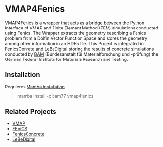 # VMAP4Fenics
VMAP4Fenics is a wrapper that acts as a bridge between the Python interface of VMAP and Finite Element Method (FEM) simulations conducted using Fenics. The Wrapper extracts the geometry describing a Fenics problem from a Dolfin Vector Function Space and stores the geometry among other information in an HDF5 file. This Project is integrated in FenicsConrete and LeBeDigital storing the results of concrete simulations conducted by [BAM](https://www.bam.de/Navigation/EN/Home/home.html) (Bundesanstalt für Materialforschung und -prüfung) the German Federal Institute for Materials Research and Testing.
## Installation
Requieres [Mamba installation](https://mamba.readthedocs.io/en/latest/installation.html)
> mamba install -c bam77 vmap4fenics
## Related Projects
* [VMAP](https://www.scai.fraunhofer.de/en/projects/VMAP.html)
* [FEniCS](https://fenicsproject.org//)
* [FenicsConcrete](https://github.com/BAMresearch/FenicsConcrete/)
* [LeBeDigital](https://github.com/BAMresearch/LebeDigital)